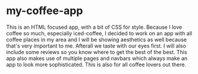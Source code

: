 # my-coffee-app
This is an HTML focused app, 
with a bit of CSS for style.
Because I love coffee so much, especially
iced-coffee, I decided to work on 
an app with all coffee places in my
area and I will be showing aesthetics
as well because that's very important
to me. 
Afterall we taste with our eyes
first. 
I will also include some reviews so you know where to get the best of the best.
This app also makes use of
multiple pages and navbars which always
make an app to look more sophisticated.
This is also for all coffee lovers out there.
